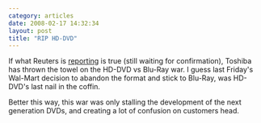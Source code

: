 ```yaml
---
category: articles
date: 2008-02-17 14:32:34
layout: post
title: "RIP HD-DVD"
---
```


<p>If what Reuters is <a href="http://www.reuters.com/article/companyNewsAndPR/idUSL1627196120080216 ">reporting</a> is true (still waiting for confirmation), Toshiba has thrown the towel on the HD-DVD vs Blu-Ray war. I guess last Friday's Wal-Mart decision to abandon the format and stick to Blu-Ray, was HD-DVD's last nail in the coffin.</p><p>Better this way, this war was only stalling the development of the next generation DVDs, and creating a lot of confusion on customers head.</p>
